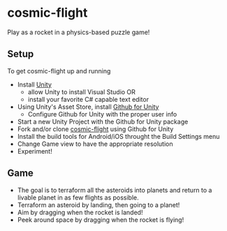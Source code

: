# cosmic-flight

Play as a rocket in a physics-based puzzle game!

## Setup

To get cosmic-flight up and running
 - Install [Unity](https://unity3d.com/get-unity/download)
   - allow Unity to install Visual Studio OR
   - install your favorite C# capable text editor
 - Using Unity's Asset Store, install [Github for Unity](https://unity.github.com/)
   - Configure Github for Unity with the proper user info
 - Start a new Unity Project with the Github for Unity package
 - Fork and/or clone [cosmic-flight](https://github.com/SybelBlue/cosmic-flight) using Github for Unity
 - Install the build tools for Android/iOS throught the Build Settings menu
 - Change Game view to have the appropriate resolution 
 - Experiment!

## Game
 - The goal is to terraform all the asteroids into planets and return to a livable planet in as few flights as possible.
 - Terraform an asteroid by landing, then going to a planet!
 - Aim by dragging when the rocket is landed!
 - Peek around space by dragging when the rocket is flying!
